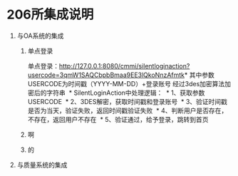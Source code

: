 # 206所集成说明

1. 与OA系统的集成

   1. 单点登录

      单点登录：http://127.0.0.1:8080/cmmi/silentloginaction?usercode=3qmW1SAQCbpbBmaa9EE3lQkoNnzAfmtk
      ​     * 其中参数USERCODE为时间戳（YYYY-MM-DD）+登录账号 经过3des加密算法加密后的字符串
      ​     * SilentLoginAction中处理逻辑：
      ​     * 1、获取参数USERCODE
      ​     * 2、3DES解密，获取时间戳和登录账号
      ​     * 3、验证时间戳是否为当天，验证失败，返回时间戳验证失败
      ​     * 4、判断用户是否存在，不存在，返回用户不存在
      ​     * 5、验证通过，给予登录，跳转到首页

   2. 啊

   3. 的

2. 与质量系统的集成